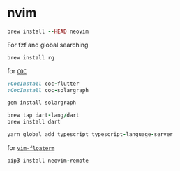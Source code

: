 # nvim


```ruby
brew install --HEAD neovim
```

For fzf and global searching

```ruby
brew install rg
```

for [`COC`](https://github.com/neoclide/coc.nvim)
```ruby
:CocInstall coc-flutter
:CocInstall coc-solargraph

gem install solargraph 

brew tap dart-lang/dart
brew install dart

yarn global add typescript typescript-language-server
```

for [`vim-floaterm`](https://github.com/voldikss/vim-floaterm#installation)
```ruby
pip3 install neovim-remote
```


